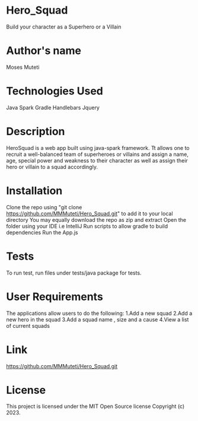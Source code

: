# Hero_Squad

Build your character as a Superhero or a Villain

# Author's name
Moses Muteti

# Technologies Used
Java Spark
Gradle
Handlebars
Jquery

# Description
HeroSquad is a web app  built using java-spark framework. Tt allows one to recruit a well-balanced team of superheroes or villains and assign a name, age, special power and weakness to their character as well as assign their hero or villain to a squad accordingly.

# Installation

Clone the repo using "git clone https://github.com/MMMuteti/Hero_Squad.git" to add it to your local directory
You may equally download the repo as zip and extract
Open the folder using your IDE i.e IntelliJ
Run scripts to allow gradle to build dependencies
Run the App.js

# Tests

To run test, run files under tests/java package for tests.

# User Requirements
The applications allow users to do the following:
1.Add a new squad
2.Add a new hero in the squad
3.Add a squad name , size and a cause
4.View a list of current squads

# Link
https://github.com/MMMuteti/Hero_Squad.git

# License
This project is licensed under the MIT Open Source license Copyright (c) 2023.
